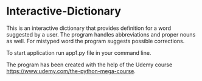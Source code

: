 # Interactive-Dictionary
This is an interactive dictionary that provides definition for a word suggested by a user.
The program handles abbreviations and proper nouns as well. 
For mistyped word the program suggests possible corrections.

To start application run app1.py file in your command line.

The program has been created with the help of the Udemy course https://www.udemy.com/the-python-mega-course.
